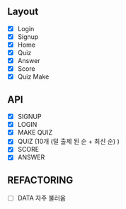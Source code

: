 ## Layout
- [x] Login
- [x] Signup
- [x] Home
- [x] Quiz
- [x] Answer
- [x] Score
- [x] Quiz Make

## API
- [x] SIGNUP
- [x] LOGIN
- [x] MAKE QUIZ
- [x] QUIZ (10개 (덜 출제 된 순 + 최신 순) )
- [x] SCORE
- [x] ANSWER

## REFACTORING
- [ ] DATA 자주 불러옴

